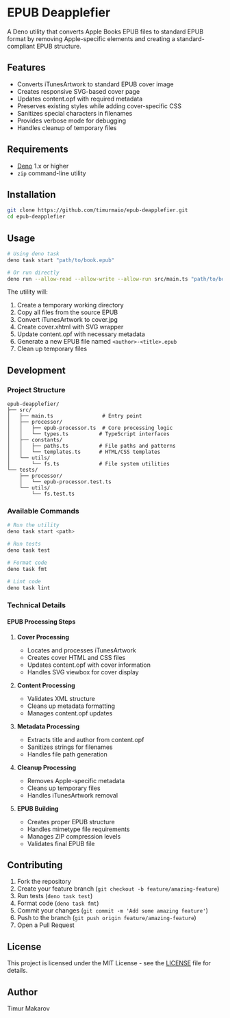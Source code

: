 # EPUB Deapplefier

A Deno utility that converts Apple Books EPUB files to standard EPUB format by removing
Apple-specific elements and creating a standard-compliant EPUB structure.

## Features

- Converts iTunesArtwork to standard EPUB cover image
- Creates responsive SVG-based cover page
- Updates content.opf with required metadata
- Preserves existing styles while adding cover-specific CSS
- Sanitizes special characters in filenames
- Provides verbose mode for debugging
- Handles cleanup of temporary files

## Requirements

- [Deno](https://deno.land/) 1.x or higher
- `zip` command-line utility

## Installation

```bash
git clone https://github.com/timurmaio/epub-deapplefier.git
cd epub-deapplefier
```

## Usage

```bash
# Using deno task
deno task start "path/to/book.epub"

# Or run directly
deno run --allow-read --allow-write --allow-run src/main.ts "path/to/book.epub"
```

The utility will:

1. Create a temporary working directory
2. Copy all files from the source EPUB
3. Convert iTunesArtwork to cover.jpg
4. Create cover.xhtml with SVG wrapper
5. Update content.opf with necessary metadata
6. Generate a new EPUB file named `<author>-<title>.epub`
7. Clean up temporary files

## Development

### Project Structure

```
epub-deapplefier/
├── src/
│   ├── main.ts                # Entry point
│   ├── processor/
│   │   ├── epub-processor.ts  # Core processing logic
│   │   └── types.ts          # TypeScript interfaces
│   ├── constants/
│   │   ├── paths.ts          # File paths and patterns
│   │   └── templates.ts      # HTML/CSS templates
│   └── utils/
│       └── fs.ts             # File system utilities
└── tests/
    ├── processor/
    │   └── epub-processor.test.ts
    └── utils/
        └── fs.test.ts
```

### Available Commands

```bash
# Run the utility
deno task start <path>

# Run tests
deno task test

# Format code
deno task fmt

# Lint code
deno task lint
```

### Technical Details

#### EPUB Processing Steps

1. **Cover Processing**
   - Locates and processes iTunesArtwork
   - Creates cover HTML and CSS files
   - Updates content.opf with cover information
   - Handles SVG viewbox for cover display

2. **Content Processing**
   - Validates XML structure
   - Cleans up metadata formatting
   - Manages content.opf updates

3. **Metadata Processing**
   - Extracts title and author from content.opf
   - Sanitizes strings for filenames
   - Handles file path generation

4. **Cleanup Processing**
   - Removes Apple-specific metadata
   - Cleans up temporary files
   - Handles iTunesArtwork removal

5. **EPUB Building**
   - Creates proper EPUB structure
   - Handles mimetype file requirements
   - Manages ZIP compression levels
   - Validates final EPUB file

## Contributing

1. Fork the repository
2. Create your feature branch (`git checkout -b feature/amazing-feature`)
3. Run tests (`deno task test`)
4. Format code (`deno task fmt`)
5. Commit your changes (`git commit -m 'Add some amazing feature'`)
6. Push to the branch (`git push origin feature/amazing-feature`)
7. Open a Pull Request

## License

This project is licensed under the MIT License - see the [LICENSE](LICENSE) file for details.

## Author

Timur Makarov
